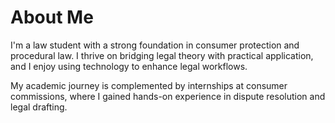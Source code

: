 # About Me

I'm a law student with a strong foundation in consumer protection and procedural law. I thrive on bridging legal theory with practical application, and I enjoy using technology to enhance legal workflows.

My academic journey is complemented by internships at consumer commissions, where I gained hands-on experience in dispute resolution and legal drafting.
